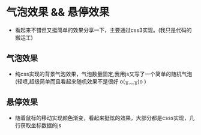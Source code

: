 # 气泡效果 && 悬停效果

- 看起来不错但又挺简单的效果分享一下，主要通过css3实现。(我只是代码的搬运工)

## 气泡效果

- 纯css实现的背景气泡效果，气泡数量固定,我用js又写了一个简单的随机气泡(轻喷,超级简单而且看起来随机效果不是很好 o(╥﹏╥)o )

## 悬停效果

- 随着鼠标的移动实现颜色渐变，看起来挺炫的效果，大部分都是csss实现，几行获取坐标数据的js